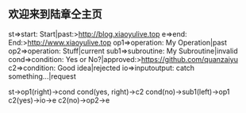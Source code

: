 ## 欢迎来到陆章仝主页
st=>start: Start|past:>http://blog.xiaoyulive.top
e=>end: End:>http://www.xiaoyulive.top
op1=>operation: My Operation|past
op2=>operation: Stuff|current
sub1=>subroutine: My Subroutine|invalid
cond=>condition: Yes or No?|approved:>https://github.com/quanzaiyu
c2=>condition: Good idea|rejected
io=>inputoutput: catch something...|request

st->op1(right)->cond
cond(yes, right)->c2
cond(no)->sub1(left)->op1
c2(yes)->io->e
c2(no)->op2->e
